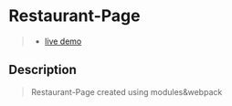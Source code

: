 # Restaurant-Page

> - [live demo](https://siias.github.io/Restaurant-Page/dist/index.html)

## Description
> Restaurant-Page created using modules&webpack
